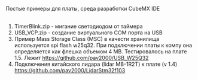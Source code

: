 Постые примеры для платы, среда разработки CubeMX IDE <br>
<br>
1. TimerBlink.zip - мигание светодиодом от таймера <br>
2. USB_VCP.zip - создание виртуального COM порта на USB <br>
3. Пример Mass Storage Class (MSC) в качести хранилища используется spi flash w25q32.
При подключении платы к компу она определяется как флешка объемом 4 MB. Тестировалось на плате 1.5.
Лежит https://github.com/pav2000/USB_W25Q32<br>
4. Подключения китайского лидара (lidar MB-1R2T) к плате (v 1.4) https://github.com/pav2000/LidarStm32f103<br>
<br>
